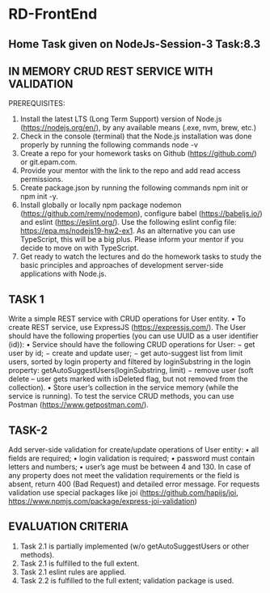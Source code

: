 # RD-FrontEnd

## Home Task given on NodeJs-Session-3 Task:8.3

## IN MEMORY CRUD REST SERVICE WITH VALIDATION

PREREQUISITES:

1.  Install the latest LTS (Long Term Support) version of Node.js (https://nodejs.org/en/), by any available means (.exe, nvm, brew, etc.)
2.  Check in the console (terminal) that the Node.js installation was done properly by running the following commands node -v       
3.  Create a repo for your homework tasks on Github (https://github.com/) or git.epam.com.
4.  Provide your mentor with the link to the repo and add read access permissions.
5.  Create package.json by running the following commands npm init or npm init -y.
6.  Install globally or locally npm package nodemon (https://github.com/remy/nodemon), 
    configure babel (https://babeljs.io/) and eslint (https://eslint.org/).
    Use the following eslint config file: https://epa.ms/nodejs19-hw2-ex1.
    As an alternative you can use TypeScript, this will be a big plus. Please inform your mentor if 
    you decide to move on with TypeScript.
7.  Get ready to watch the lectures and do the homework tasks to study the basic principles and 
    approaches of development server-side applications with Node.js.

## TASK 1

Write a simple REST service with CRUD operations for User entity.
• To create REST service, use ExpressJS (https://expressjs.com/).
The User should have the following properties (you can use UUID as a user identifier (id)):
• Service should have the following CRUD operations for User:
    − get user by id;
    − create and update user;
    − get auto-suggest list from limit users, sorted by login property and filtered by
        loginSubstring in the login property:
        getAutoSuggestUsers(loginSubstring, limit)
    − remove user (soft delete – user gets marked with isDeleted flag, but not removed from 
    the collection).
• Store user’s collection in the service memory (while the service is running).
To test the service CRUD methods, you can use Postman (https://www.getpostman.com/).


## TASK-2

Add server-side validation for create/update operations of User entity:
• all fields are required;
• login validation is required;
• password must contain letters and numbers;
• user’s age must be between 4 and 130.
In case of any property does not meet the validation requirements or the field is absent, return 400 
(Bad Request) and detailed error message.
For requests validation use special packages like joi 
(https://github.com/hapijs/joi, https://www.npmjs.com/package/express-joi-validation)

## EVALUATION CRITERIA

1. Task 2.1 is partially implemented (w/o getAutoSuggestUsers or other methods).
2. Task 2.1 is fulfilled to the full extent.
3. Task 2.1 eslint rules are applied.
4. Task 2.2 is fulfilled to the full extent; validation package is used.
